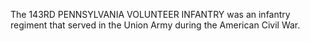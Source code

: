 The 143RD PENNSYLVANIA VOLUNTEER INFANTRY was an infantry regiment that served in the Union Army during the American Civil War.
